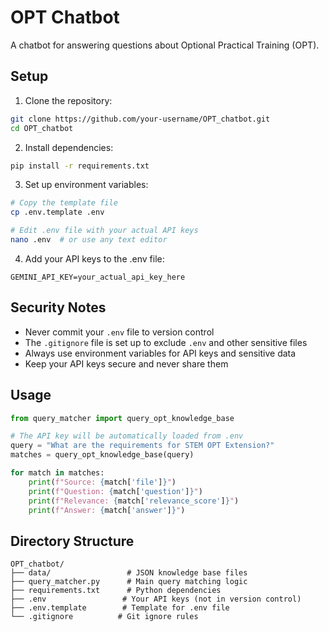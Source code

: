 # OPT Chatbot

A chatbot for answering questions about Optional Practical Training (OPT).

## Setup

1. Clone the repository:
```bash
git clone https://github.com/your-username/OPT_chatbot.git
cd OPT_chatbot
```

2. Install dependencies:
```bash
pip install -r requirements.txt
```

3. Set up environment variables:
```bash
# Copy the template file
cp .env.template .env

# Edit .env file with your actual API keys
nano .env  # or use any text editor
```

4. Add your API keys to the .env file:
```
GEMINI_API_KEY=your_actual_api_key_here
```

## Security Notes

- Never commit your `.env` file to version control
- The `.gitignore` file is set up to exclude `.env` and other sensitive files
- Always use environment variables for API keys and sensitive data
- Keep your API keys secure and never share them

## Usage

```python
from query_matcher import query_opt_knowledge_base

# The API key will be automatically loaded from .env
query = "What are the requirements for STEM OPT Extension?"
matches = query_opt_knowledge_base(query)

for match in matches:
    print(f"Source: {match['file']}")
    print(f"Question: {match['question']}")
    print(f"Relevance: {match['relevance_score']}")
    print(f"Answer: {match['answer']}")
```

## Directory Structure

```
OPT_chatbot/
├── data/                 # JSON knowledge base files
├── query_matcher.py      # Main query matching logic
├── requirements.txt      # Python dependencies
├── .env                 # Your API keys (not in version control)
├── .env.template        # Template for .env file
└── .gitignore          # Git ignore rules
``` 